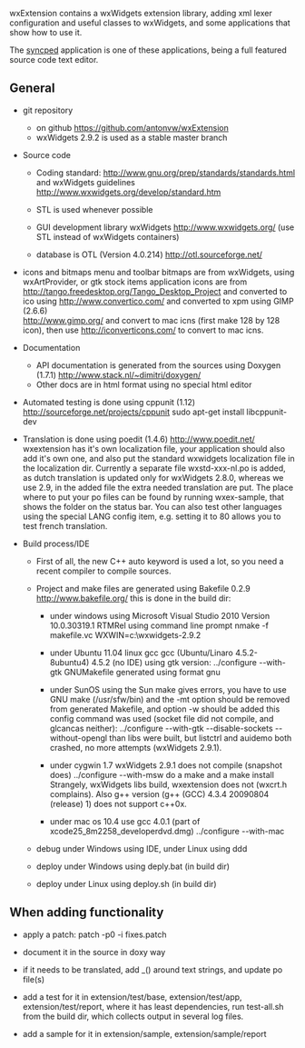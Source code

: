 wxExtension contains a wxWidgets extension library, adding xml lexer 
configuration and useful classes to wxWidgets, 
and some applications that show how to use it.

The <a href="http://antonvw.github.com/syncped/">syncped</a> application is 
one of these applications, being a full featured source code text editor. 

## General

- git repository 
  - on github https://github.com/antonvw/wxExtension  
  - wxWidgets 2.9.2 is used as a stable master branch

- Source code      
  - Coding standard:
  http://www.gnu.org/prep/standards/standards.html
  and wxWidgets guidelines
  http://www.wxwidgets.org/develop/standard.htm

  - STL is used whenever possible 
  
  - GUI development library wxWidgets 
  http://www.wxwidgets.org/ (use STL instead of wxWidgets containers)

  - database is OTL (Version 4.0.214)
  http://otl.sourceforge.net/

- icons and bitmaps
  menu and toolbar bitmaps are from wxWidgets, using wxArtProvider, 
  or gtk stock items
  application icons are from
  http://tango.freedesktop.org/Tango_Desktop_Project
  and converted to ico using
  http://www.convertico.com/
  and converted to xpm using GIMP (2.6.6)    
  http://www.gimp.org/
  and convert to mac icns (first make 128 by 128 icon),
  then use http://iconverticons.com/ to convert to mac icns.

- Documentation
  - API documentation is generated from the sources using Doxygen (1.7.1)
  http://www.stack.nl/~dimitri/doxygen/
  - Other docs are in html format using no special html editor

- Automated testing is done using cppunit (1.12)
  http://sourceforge.net/projects/cppunit
    sudo apt-get install libcppunit-dev
     
- Translation is done using poedit (1.4.6)
  http://www.poedit.net/
  wxextension has it's own localization file, your application should
  also add it's own one, and also put the standard wxwidgets localization file
  in the localization dir. 
  Currently a separate file wxstd-xxx-nl.po is added, as dutch translation
  is updated only for wxWidgets 2.8.0, whereas we use 2.9, in the added file
  the extra needed translation are put. 
  The place where to put your po files can be found by running wxex-sample,
  that shows the folder on the status bar. 
  You can also test other languages using the special LANG config item,
  e.g. setting it to 80 allows you to test french translation.

- Build process/IDE
  - First of all, the new C++ auto keyword is used a lot, so
  you need a recent compiler to compile sources.

  - Project and make files are generated using Bakefile 0.2.9
  http://www.bakefile.org/
  this is done in the build dir:
    
    - under windows using Microsoft Visual Studio 2010
    Version 10.0.30319.1 RTMRel using command line prompt
        nmake -f makefile.vc WXWIN=c:\wxwidgets-2.9.2
      
    - under Ubuntu 11.04 linux gcc gcc (Ubuntu/Linaro 4.5.2-8ubuntu4) 4.5.2
    (no IDE)
    using gtk version:
        ../configure --with-gtk
    GNUMakefile generated using format gnu
  
    - under SunOS using the Sun make gives errors,
    you have to use GNU make (/usr/sfw/bin)
    and the -mt option should be removed from generated Makefile, and
    option -w should be added
    this config command was used (socket file did not compile, and
    glcancas neither):
        ../configure --with-gtk --disable-sockets --without-opengl
    than libs were built, but listctrl and auidemo both crashed, no
    more attempts (wxWidgets 2.9.1).
  
    - under cygwin 1.7 wxWidgets 2.9.1 does not compile (snapshot does)
        ../configure --with-msw
    do a make and a make install
    Strangely, wxWidgets libs build, wxextension does not (wxcrt.h complains).
    Also g++ version (g++ (GCC) 4.3.4 20090804 (release) 1) does not support c++0x.
      
    - under mac os 10.4 use gcc 4.0.1 (part of xcode25_8m2258_developerdvd.dmg)
      ../configure --with-mac
  
  - debug under Windows using IDE, under Linux using ddd

  - deploy under Windows using deply.bat (in build dir)
  - deploy under Linux using deploy.sh (in build dir)


## When adding functionality

- apply a patch:
    patch -p0 -i fixes.patch

- document it in the source in doxy way

- if it needs to be translated, add _() around text strings, 
  and update po file(s)

- add a test for it in 
    extension/test/base, 
    extension/test/app,
    extension/test/report, where it has least dependencies,
  run test-all.sh from the build dir, which collects output in several log files. 

- add a sample for it in
    extension/sample, 
    extension/sample/report
